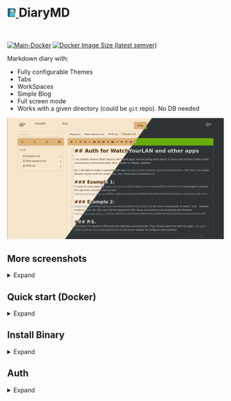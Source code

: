 <h1><a href="https://github.com/aceberg/DiaryMD">
    <img src="https://raw.githubusercontent.com/aceberg/DiaryMD/main/assets/logo.png" width="20" />
</a>DiaryMD</h1>
<br/>

[![Main-Docker](https://github.com/aceberg/DiaryMD/actions/workflows/main-docker.yml/badge.svg)](https://github.com/aceberg/DiaryMD/actions/workflows/main-docker.yml)
[![Docker Image Size (latest semver)](https://img.shields.io/docker/image-size/aceberg/diarymd)](https://hub.docker.com/r/aceberg/diarymd)

Markdown diary with:
- Fully configurable Themes
- Tabs
- WorkSpaces
- Simple Blog
- Full screen mode
- Works with a given directory (could be `git` repo). No DB needed

![Screenshot](https://raw.githubusercontent.com/aceberg/DiaryMD/refs/heads/main/assets/Screenshot_05.png)

## More screenshots
<details>
  <summary>Expand</summary>

![Screenshot](https://raw.githubusercontent.com/aceberg/DiaryMD/refs/heads/main/assets/Screenshot_04.png)
![Screenshot](https://raw.githubusercontent.com/aceberg/DiaryMD/refs/heads/main/assets/Screenshot_03.png)
![Screenshot](https://raw.githubusercontent.com/aceberg/DiaryMD/refs/heads/main/assets/Screenshot_02.png)

</details>

## Quick start (Docker)
<details>
  <summary>Expand</summary>

```sh
docker run --name DiaryMD \
	-e "TZ=$YOURTIMEZONE" \
	-v ~/.dockerdata/DiaryMD:/data/DiaryMD \   # config
    -v ~/.dockerdata/DiaryRepo:/repo \         # diary
    -p 8854:8854 \
    aceberg/diarymd
```

</details> 

## Install Binary
<details>
  <summary>Expand</summary>


</details> 

## Auth
<details>
  <summary>Expand</summary>



</details> 